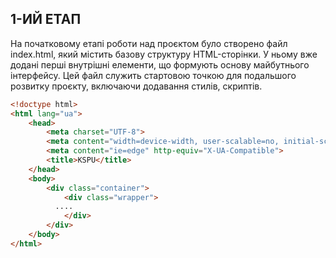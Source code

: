 ## 1-ИЙ ЕТАП
На початковому етапі роботи над проєктом було створено файл index.html, який містить базову структуру HTML-сторінки. У ньому вже додані перші внутрішні елементи, що формують основу майбутнього інтерфейсу.
Цей файл служить стартовою точкою для подальшого розвитку проєкту, включаючи додавання стилів, скриптів.

```html
<!doctype html>
<html lang="ua">
    <head>
        <meta charset="UTF-8">
        <meta content="width=device-width, user-scalable=no, initial-scale=1.0, maximum-scale=1.0, minimum-scale=1.0" name="viewport">
        <meta content="ie=edge" http-equiv="X-UA-Compatible">
        <title>KSPU</title>
    </head>
    <body>
        <div class="container">
            <div class="wrapper">
          ....
            </div>
        </div>
    </body>
</html>
